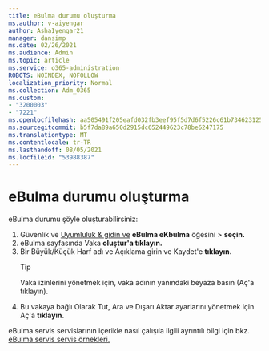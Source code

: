 ```yaml
---
title: eBulma durumu oluşturma
ms.author: v-aiyengar
author: AshaIyengar21
manager: dansimp
ms.date: 02/26/2021
ms.audience: Admin
ms.topic: article
ms.service: o365-administration
ROBOTS: NOINDEX, NOFOLLOW
localization_priority: Normal
ms.collection: Adm_O365
ms.custom:
- "3200003"
- "7221"
ms.openlocfilehash: aa505491f205eafd032fb3eef95f5d7d6f5226c61b73462312573789745258fc
ms.sourcegitcommit: b5f7da89a650d2915dc652449623c78be6247175
ms.translationtype: MT
ms.contentlocale: tr-TR
ms.lasthandoff: 08/05/2021
ms.locfileid: "53988387"
---
```

# <a name="create-an-ediscovery-case"></a>eBulma durumu oluşturma

eBulma durumu şöyle oluşturabilirsiniz:

1. Güvenlik ve [Uyumluluk & gidin ve](https://go.microsoft.com/fwlink/p/?linkid=2077143) **eBulma eKbulma** öğesini  >  **seçin.**
1. eBulma sayfasında Vaka **oluştur'a tıklayın.**
1. Bir Büyük/Küçük Harf adı ve Açıklama girin ve Kaydet'e **tıklayın.**
    > [!TIP]
    >Vaka izinlerini yönetmek için, vaka adının yanındaki beyaza basın (Aç'a tıklayın).
1. Bu vakaya bağlı Olarak Tut, Ara ve Dışarı Aktar ayarlarını yönetmek için Aç'a **tıklayın.**

eBulma servis servislarının içerikle nasıl çalışıla ilgili ayrıntılı bilgi için bkz. [eBulma servis servis örnekleri.](https://go.microsoft.com/fwlink/?linkid=2101589)
